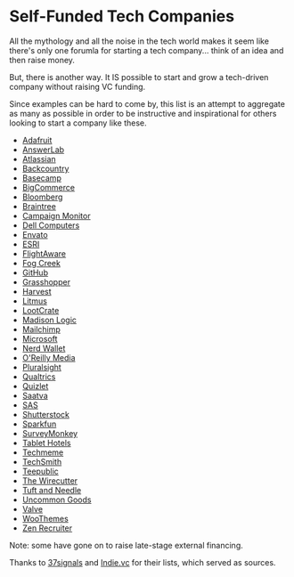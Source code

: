 # Self-Funded Tech Companies

All the mythology and all the noise in the tech world makes it seem like there's only one forumla for starting a tech company... think of an idea and then raise money.

But, there is another way. It IS possible to start and grow a tech-driven company without raising VC funding.

Since examples can be hard to come by, this list is an attempt to aggregate as many as possible in order to be instructive and inspirational for others looking to start a company like these.

- [Adafruit](https://www.adafruit.com/)
- [AnswerLab](https://www.answerlab.com/)
- [Atlassian](https://www.atlassian.com/)
- [Backcountry](https://www.backcountry.com/)
- [Basecamp](https://basecamp.com/)
- [BigCommerce](https://www.bigcommerce.com/)
- [Bloomberg](https://www.bloomberg.com/)
- [Braintree](https://www.braintreepayments.com/)
- [Campaign Monitor](https://www.campaignmonitor.com/)
- [Dell Computers](https://www.dell.com/)
- [Envato](https://envato.com/)
- [ESRI](https://www.esri.com/)
- [FlightAware](https://flightaware.com/)
- [Fog Creek](https://www.fogcreek.com/)
- [GitHub](https://github.com/)
- [Grasshopper](https://grasshopper.com/)
- [Harvest](https://www.getharvest.com/)
- [Litmus](https://litmus.com/)
- [LootCrate](https://www.lootcrate.com/)
- [Madison Logic](https://www.madisonlogic.com/)
- [Mailchimp](https://mailchimp.com/)
- [Microsoft](https://www.microsoft.com/)
- [Nerd Wallet](https://www.nerdwallet.com/)
- [O'Reilly Media](https://www.oreilly.com/)
- [Pluralsight](https://www.pluralsight.com/)
- [Qualtrics](https://www.qualtrics.com/)
- [Quizlet](https://quizlet.com/)
- [Saatva](https://www.saatvamattress.com/)
- [SAS](https://www.sas.com/)
- [Shutterstock](https://www.shutterstock.com/)
- [Sparkfun](https://www.sparkfun.com/)
- [SurveyMonkey](https://www.surveymonkey.com/)
- [Tablet Hotels](https://www.tablethotels.com/)
- [Techmeme](http://www.techmeme.com/)
- [TechSmith](https://www.techsmith.com/)
- [Teepublic](https://www.teepublic.com/)
- [The Wirecutter](https://thewirecutter.com/)
- [Tuft and Needle](https://www.tuftandneedle.com/)
- [Uncommon Goods](https://www.uncommongoods.com/)
- [Valve](http://www.valvesoftware.com/)
- [WooThemes](https://woocommerce.com/)
- [Zen Recruiter](https://www.zenrecruiter.com/)

Note: some have gone on to raise late-stage external financing.

Thanks to [37signals](http://37signals.com/bootstrapped) and [Indie.vc](http://www.indie.vc/faq) for their lists, which served as sources.
